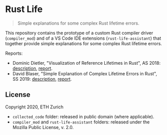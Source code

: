 # Rust Life

> Simple explanations for some complex Rust lifetime errors.

This repository contains the prototype of a custom Rust compiler driver (`compiler_mod`) and of a VS Code IDE extensions (`rust-life-assistant`) that together provide simple explanations for some complex Rust lifetime errors.

Reports:
* Dominic Dietler, "Visualization of Reference Lifetimes in Rust", AS 2018: [description](https://ethz.ch/content/dam/ethz/special-interest/infk/chair-program-method/pm/documents/Education/Theses/David_Blaser_BA_description.pdf), [report](https://ethz.ch/content/dam/ethz/special-interest/infk/chair-program-method/pm/documents/Education/Theses/David_Blaser_BA_Report.pdf).
* David Blaser, "Simple Explanation of Complex Lifetime Errors in Rust", SS 2019: [description](https://ethz.ch/content/dam/ethz/special-interest/infk/chair-program-method/pm/documents/Education/Theses/Dominik_Dietler_BA_description.pdf), [report](https://ethz.ch/content/dam/ethz/special-interest/infk/chair-program-method/pm/documents/Education/Theses/Dominik_Dietler_BA_report.pdf).

## License

Copyright 2020, ETH Zurich

* `collected_code` folder: released in public domain (where applicable).
* `compiler_mod` and `rust-life-assistant` folders: released under the Mozilla Public License, v. 2.0.

